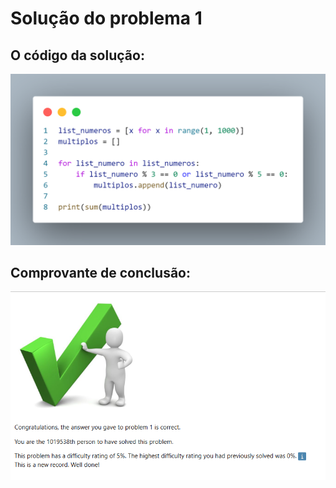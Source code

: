 # Solução do problema 1

## O código da solução:

![img](/imgs/problem1.png)

## Comprovante de conclusão:
![img1](/problem1/problem1.png)

